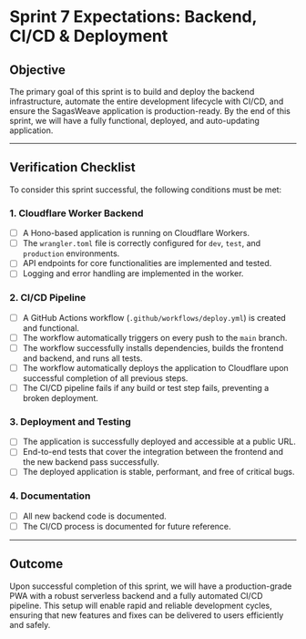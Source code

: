 # Sprint 7 Expectations: Backend, CI/CD & Deployment

## Objective

The primary goal of this sprint is to build and deploy the backend infrastructure, automate the entire development lifecycle with CI/CD, and ensure the SagasWeave application is production-ready. By the end of this sprint, we will have a fully functional, deployed, and auto-updating application.

---

## Verification Checklist

To consider this sprint successful, the following conditions must be met:

### 1. Cloudflare Worker Backend
-   [ ] A Hono-based application is running on Cloudflare Workers.
-   [ ] The `wrangler.toml` file is correctly configured for `dev`, `test`, and `production` environments.
-   [ ] API endpoints for core functionalities are implemented and tested.
-   [ ] Logging and error handling are implemented in the worker.

### 2. CI/CD Pipeline
-   [ ] A GitHub Actions workflow (`.github/workflows/deploy.yml`) is created and functional.
-   [ ] The workflow automatically triggers on every push to the `main` branch.
-   [ ] The workflow successfully installs dependencies, builds the frontend and backend, and runs all tests.
-   [ ] The workflow automatically deploys the application to Cloudflare upon successful completion of all previous steps.
-   [ ] The CI/CD pipeline fails if any build or test step fails, preventing a broken deployment.

### 3. Deployment and Testing
-   [ ] The application is successfully deployed and accessible at a public URL.
-   [ ] End-to-end tests that cover the integration between the frontend and the new backend pass successfully.
-   [ ] The deployed application is stable, performant, and free of critical bugs.

### 4. Documentation
-   [ ] All new backend code is documented.
-   [ ] The CI/CD process is documented for future reference.

---

## Outcome

Upon successful completion of this sprint, we will have a production-grade PWA with a robust serverless backend and a fully automated CI/CD pipeline. This setup will enable rapid and reliable development cycles, ensuring that new features and fixes can be delivered to users efficiently and safely.